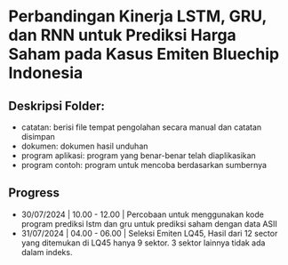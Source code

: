 # Perbandingan Kinerja LSTM, GRU, dan RNN untuk Prediksi Harga Saham pada Kasus Emiten Bluechip Indonesia

## Deskripsi Folder:
- catatan: berisi file tempat pengolahan secara manual dan catatan disimpan
- dokumen: dokumen hasil unduhan
- program aplikasi: program yang benar-benar telah diaplikasikan
- program contoh: program untuk mencoba berdasarkan sumbernya

## Progress

- 30/07/2024  | 10.00 - 12.00 | Percobaan untuk menggunakan kode program prediksi lstm dan gru untuk prediksi saham dengan data ASII
- 31/07/2024  | 04.00 - 06.00 | Seleksi Emiten LQ45, Hasil dari 12 sector yang ditemukan di LQ45 hanya 9 sektor. 3 sektor lainnya tidak ada dalam indeks.